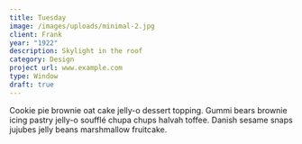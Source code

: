 ```yaml
---
title: Tuesday
image: /images/uploads/minimal-2.jpg
client: Frank
year: "1922"
description: Skylight in the roof
category: Design
project url: www.example.com
type: Window
draft: true
---
```

Cookie pie brownie oat cake jelly-o dessert topping. Gummi bears brownie icing pastry jelly-o soufflé chupa chups halvah toffee. Danish sesame snaps jujubes jelly beans marshmallow fruitcake.